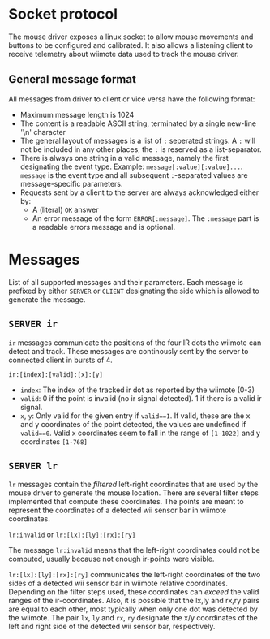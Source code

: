 # Socket protocol

The mouse driver exposes a linux socket to allow mouse movements and buttons to 
be configured and calibrated. It also allows a listening client to receive
telemetry about wiimote data used to track the mouse driver.

## General message format

All messages from driver to client or vice versa have the following format:

- Maximum message length is 1024
- The content is a readable ASCII string, terminated by a single new-line '\n'
  character
- The general layout of messages is a list of `:` seperated strings. A `:` will
  not be included in any other places, the `:` is reserved as a list-separator.
- There is always one string in a valid message, namely the first designating
  the event type. Example: `message[:value][:value]...`. `message` is the event
  type and all subsequent `:`-separated values are message-specific parameters.
- Requests sent by a client to the server are always acknowledged either by:
    - A (literal) `OK` answer
    - An error message of the form `ERROR[:message]`. The `:message` part is 
      a readable errors message and is optional.

# Messages

List of all supported messages and their parameters. Each message
is prefixed by either `SERVER` or `CLIENT` designating the side which is allowed
to generate the message.

## `SERVER ir`

`ir` messages communicate the positions of the four IR dots the wiimote can 
detect and track. These messages are continously sent by the server to connected
client in bursts of 4.

`ir:[index]:[valid]:[x]:[y]`

- `index`: The index of the tracked ir dot as reported by the wiimote (0-3)
- `valid`: 0 if the point is invalid (no ir signal detected). 1 if there is a
  valid ir signal.
- `x`, `y`: Only valid for the given entry if `valid==1`. If valid, these are
  the x and y coordinates of the point detected, the values are undefined if
  `valid==0`. Valid x coordinates seem to fall in the range of `[1-1022]` and
  y coordinates `[1-768]`

## `SERVER lr`

`lr` messages contain the _filtered_ left-right coordinates that are used by
the mouse driver to generate the mouse location. There are several filter steps
implemented that compute these coordinates. The points are meant to represent
the coordinates of a detected wii sensor bar in wiimote coordinates.

`lr:invalid` or `lr:[lx]:[ly]:[rx]:[ry]`

The message `lr:invalid` means that the left-right coordinates could not be
computed, usually because not enough ir-points were visible.

`lr:[lx]:[ly]:[rx]:[ry]` communicates the left-right coordinates of the two
sides of a detected wii sensor bar in wiimote relative coordinates. Depending
on the filter steps used, these coordinates can _exceed_ the valid ranges of the
ir-coordinates. Also, it is possible that the lx,ly and rx,ry pairs are equal
to each other, most typically when only one dot was detected by the wiimote.
The pair `lx`, `ly` and `rx`, `ry` designate the x/y coordinates of the left and
right side of the detected wii sensor bar, respectively.

